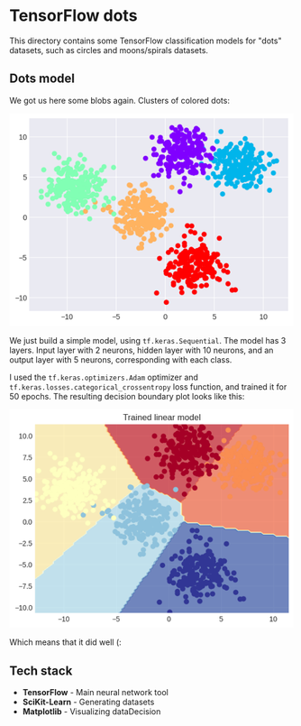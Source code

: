 # TensorFlow dots

This directory contains some TensorFlow classification models for "dots" datasets, such as circles and moons/spirals datasets.

## Dots model

We got us here some blobs again. Clusters of colored dots:

![Blobs dataset](./plots/blobs-dataset.png)

We just build a simple model, using `tf.keras.Sequential`. The model has 3 layers. Input layer with 2 neurons, hidden layer with 10 neurons, and an output layer with 5 neurons, corresponding with each class.

I used the `tf.keras.optimizers.Adam` optimizer and `tf.keras.losses.categorical_crossentropy` loss function, and trained it for 50 epochs. The resulting decision boundary plot looks like this:

![Trained model](./plots/blobs-model-linear.png)

Which means that it did well (:

## Tech stack

- **TensorFlow** - Main neural network tool
- **SciKit-Learn** - Generating datasets
- **Matplotlib** - Visualizing dataDecision